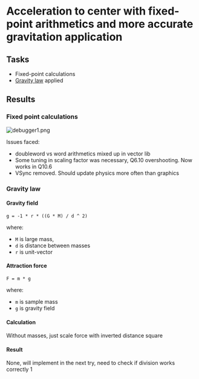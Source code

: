 # Acceleration to center with fixed-point arithmetics and more accurate gravitation application

## Tasks

* Fixed-point calculations
* [Gravity law](https://en.wikipedia.org/wiki/Gravitational_acceleration) applied 

## Results

### Fixed point calculations

![debugger1.png](images/debuggerFixedPoint.gif)

Issues faced:

* doubleword vs word arithmetics mixed up in vector lib
* Some tuning in scaling factor was necessary, Q6.10 overshooting. Now works in Q10.6 
* VSync removed. Should update physics more often than graphics 

### Gravity law

#### Gravity field
`g = -1 * r * ((G * M) / d ^ 2)`

where:

* `M` is large mass,
* `d` is distance between masses 
* `r` is unit-vector

#### Attraction force

`F = m * g`

where:

* `m` is sample mass
* `g` is gravity field

#### Calculation

Without masses, just scale force with inverted distance square

#### Result
None, will implement in the next try, need to check if division works correctly
1
